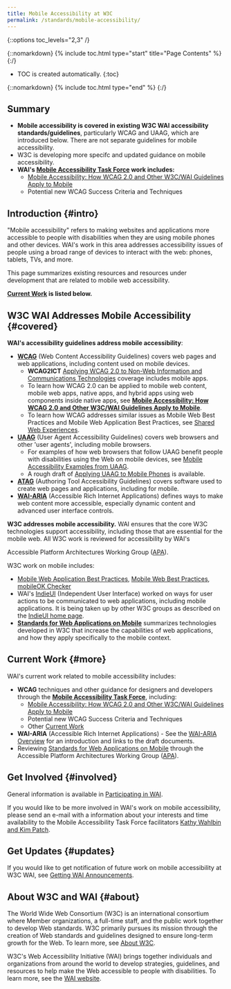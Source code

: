 ```yaml
---
title: Mobile Accessibility at W3C
permalink: /standards/mobile-accessibility/
---
```


{::options toc_levels="2,3" /}

{::nomarkdown}
{% include toc.html type="start" title="Page Contents" %}
{:/}

-   TOC is created automatically.
{:toc}

{::nomarkdown}
{% include toc.html type="end" %}
{:/}

Summary
-------

-   **Mobile accessibility is covered in existing W3C WAI accessibility
    standards/guidelines**, particularly WCAG and UAAG, which are
    introduced below. There are not separate guidelines for mobile
    accessibility.
-   W3C is developing more specifc and updated guidance on mobile
    accessibility.
-   **WAI's [Mobile Accessibility Task
    Force](https://www.w3.org/WAI/GL/mobile-a11y-tf/) work includes:**
    -   [Mobile Accessibility: How WCAG 2.0 and Other W3C/WAI Guidelines
        Apply to
        Mobile](http://www.w3.org/TR/mobile-accessibility-mapping/)
    -   Potential new WCAG Success Criteria and Techniques

Introduction {#intro}
----------------------

"Mobile accessibility" refers to making websites and applications more
accessible to people with disabilities when they are using mobile phones
and other devices. WAI's work in this area addresses accessibility
issues of people using a broad range of devices to interact with the
web: phones, tablets, TVs, and more.

This page summarizes existing resources and resources under development
that are related to mobile web accessibility.

**[Current Work](#more) is listed below.**

W3C WAI Addresses Mobile Accessibility {#covered}
--------------------------------------------------

**WAI's accessibility guidelines address mobile accessibility**:

-   **[WCAG](http://www.w3.org/WAI/intro/wcag.php)** (Web Content
    Accessibility Guidelines) covers web pages and web applications,
    including content used on mobile devices.
    -   **WCAG2ICT** [Applying WCAG 2.0 to Non-Web Information and
        Communications Technologies](http://www.w3.org/TR/wcag2ict/)
        coverage includes mobile apps.
    -   To learn how WCAG 2.0 can be applied to mobile web content,
        mobile web apps, native apps, and hybrid apps using web
        components inside native apps, see [**Mobile Accessibility: How
        WCAG 2.0 and Other W3C/WAI Guidelines Apply to
        Mobile**](http://www.w3.org/TR/mobile-accessibility-mapping/).
    -   To learn how WCAG addresses similar issues as Mobile Web Best
        Practices and Mobile Web Application Best Practices, see [Shared
        Web Experiences](http://www.w3.org/WAI/mobile/experiences).
-   **[UAAG](http://www.w3.org/WAI/intro/uaag.php)** (User Agent
    Accessibility Guidelines) covers web browsers and other 'user
    agents', including mobile browsers.
    -   For examples of how web browsers that follow UAAG benefit people
        with disabilities using the Web on mobile devices, see [Mobile
        Accessibility Examples from
        UAAG](http://www.w3.org/TR/IMPLEMENTING-UAAG20/mobile).
    -   A rough draft of [Applying UAAG to Mobile
        Phones](http://www.w3.org/WAI/UA/work/wiki/Applying_UAAG_to_Mobile_Phones)
        is available.
-   **[ATAG](http://www.w3.org/WAI/intro/atag.php)** (Authoring Tool
    Accessibility Guidelines) covers software used to create web pages
    and applications, including for mobile.
-   **[WAI-ARIA](http://www.w3.org/WAI/intro/aria.php)** (Accessible
    Rich Internet Applications) defines ways to make web content more
    accessible, especially dynamic content and advanced user interface
    controls.

**W3C addresses mobile accessibility.** WAI ensures that the core W3C
technologies support accessibility, including those that are essential
for the mobile web. All W3C work is reviewed for accessibility by WAI's

Accessible Platform Architectures Working Group
([APA](https://www.w3.org/WAI/APA/)).

W3C work on mobile includes:

-   [Mobile Web Application Best
    Practices](http://www.w3.org/TR/mwabp/), [Mobile Web Best
    Practices](http://www.w3.org/TR/mobile-bp/), [mobileOK
    Checker](http://validator.w3.org/mobile/)
-   WAI's [IndieUI](http://www.w3.org/WAI/intro/indieui) (Independent
    User Interface) worked on ways for user actions to be communicated
    to web applications, including mobile applications. It is being
    taken up by other W3C groups as described on the [IndieUI home
    page](https://www.w3.org/WAI/IndieUI/).
-   **[Standards for Web Applications on
    Mobile](http://www.w3.org/Mobile/mobile-web-app-state/)** summarizes
    technologies developed in W3C that increase the capabilities of web
    applications, and how they apply specifically to the mobile context.

Current Work {#more}
---------------------

WAI's current work related to mobile accessibility includes:

-   **WCAG** techniques and other guidance for designers and developers
    through the [**Mobile Accessibility Task
    Force**](http://www.w3.org/WAI/GL/mobile-a11y-tf/), including:
    -   [Mobile Accessibility: How WCAG 2.0 and Other W3C/WAI Guidelines
        Apply to
        Mobile](http://www.w3.org/TR/mobile-accessibility-mapping/)
    -   Potential new WCAG Success Criteria and Techniques
    -   Other [Current
        Work](https://www.w3.org/WAI/GL/mobile-a11y-tf/wiki/Main_Page#Current_Work)
-   **WAI-ARIA** (Accessible Rich Internet Applications) - See the
    [WAI-ARIA Overview](http://www.w3.org/WAI/intro/aria.php) for an
    introduction and links to the draft documents.
-   Reviewing [Standards for Web Applications on
    Mobile](http://www.w3.org/Mobile/mobile-web-app-state/) through the
    Accessible Platform Architectures Working Group
    ([APA](https://www.w3.org/WAI/APA/)).

Get Involved {#involved}
-------------------------

General information is available in [Participating in
WAI](https://www.w3.org/WAI/participation).

If you would like to be more involved in WAI's work on mobile
accessibility, please send an e-mail with a information about your
interests and time availability to the Mobile Accessibility Task Force
facilitators [Kathy Wahlbin and Kim
Patch](mailto:kathy@interactiveaccessibility.com,Kim@redstartsystems.com?cc=wai@w3.org,shadi@w3.org&subject=Mobile%20Accessibility%20Task%20Force%20Enquiry).

Get Updates {#updates}
-----------------------

If you would like to get notification of future work on mobile
accessibility at W3C WAI, see [Getting WAI
Announcements](http://www.w3.org/WAI/about/announcements).


<!-- @@@@@@@@@@@ commented out for now

Mobile and Accessibility Overlap {#overlap}
--------------------------------------------

Most of this page addresses people with disabilities using mobile
devices. We also have related resources that address situations such as:
a web development project wants to make their websites and web
applications work better for *all mobile users (including those without
disabilities)* **and also** work better for *users with disabilities
using "traditional" computers*.

-   [**Web Content Accessibility and Mobile Web**: Making a Web Site
    Accessible Both for People with Disabilities and for Mobile
    Devices](http://www.w3.org/WAI/mobile/overlap.html) introduces the
    significant overlap between making a website accessible for a mobile
    device and for people with disabilities. Provides a brief overview
    that is *useful for the [business
    case](http://www.w3.org/WAI/bcase/)*.
-   [**Shared Web Experiences: Barriers Common to Mobile Device Users
    and People with
    Disabilities**](http://www.w3.org/WAI/mobile/experiences) provides
    examples of barriers that people with disabilities and people using
    mobile devices experience when interacting with web content. It is
    organized by the principles perceivable, operable, understandable,
    and robust, and includes links to the relevant sections of MWBP
    (Mobile Web Best Practices) and WCAG (Web Content Accessibility
    Guidelines).
-   [Relationship between Mobile Web Best Practices (MWBP) and Web
    Content Accessibility Guidelines
    (WCAG)](http://www.w3.org/TR/mwbp-wcag/) provides guidance for
    people who are familiar with MWBP and want to know how it relates to
    WCAG, or are familiar with WCAG and want to know how it relates to
    MWBP.

    @@@@@@@@@ end comment out -->

About W3C and WAI {#about}
---------------------------

The World Wide Web Consortium (W3C) is an international consortium where
Member organizations, a full-time staff, and the public work together to
develop Web standards. W3C primarily pursues its mission through the
creation of Web standards and guidelines designed to ensure long-term
growth for the Web. To learn more, see [About
W3C](http://www.w3.org/Consortium/).

W3C's Web Accessibility Initiative (WAI) brings together individuals and
organizations from around the world to develop strategies, guidelines,
and resources to help make the Web accessible to people with
disabilities. To learn more, see the [WAI
website](http://www.w3.org/WAI/).
